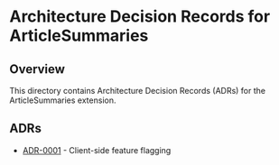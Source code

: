 # Architecture Decision Records for ArticleSummaries

## Overview
This directory contains Architecture Decision Records (ADRs) for the ArticleSummaries extension.

## ADRs
<!-- ADRs should be listed in chronological order -->

<!-- this is an example of an ADR -->
* [ADR-0001](0001-client-side-feature-flagging.md) - Client-side feature flagging